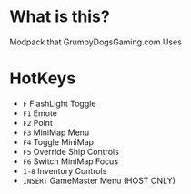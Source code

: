 # What is this?

Modpack that GrumpyDogsGaming.com Uses

# HotKeys

- `F` FlashLight Toggle
- `F1` Emote
- `F2` Point
- `F3` MiniMap Menu
- `F4` Toggle MiniMap
- `F5` Override Ship Controls
- `F6` Switch MiniMap Focus
- `1-8` Inventory Controls
- `INSERT` GameMaster Menu (HOST ONLY)